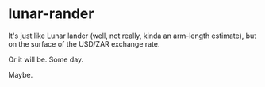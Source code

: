 # lunar-rander
It's just like Lunar lander (well, not really, kinda an arm-length estimate), but on the surface of the USD/ZAR exchange rate.

Or it will be. Some day.

Maybe.
